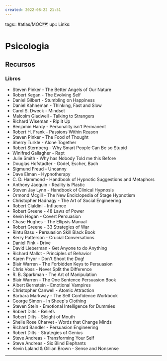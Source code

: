 ```yaml
---
created: 2022-08-22 21:51
---
```

tags:: #atlas/MOC🗺 
up:: 
Links: 
# Psicologia
## Recursos
### Libros
- Steven Pinker - The Better Angels of Our Nature
- Robert Kegan - The Evolving Self
- Daniel Gilbert - Stumbling on Happiness
- Daniel Kahneman - Thinking, Fast and Slow
- Carol S. Dweck - Mindset
- Malcolm Gladwell - Talking to Strangers
- Richard Wiseman - Rip it Up
- Benjamin Hardy - Personality isn't Permanent
- Robert H. Frank - Passions Within Reason
- Steven Pinker - The Food of Thought
- Sherry Turkle - Alone Together
- Robert Sternberg -  Why Smart People Can Be so Stupid
- Winifred Gallagher - Rapt
- Julie Smith - Why has Nobody Told me this Before
- Douglas Hofstadter - Gödel, Escher, Bach
- Sigmund Freud - Uncanny
- Dave Elman - Hypnotherapy
- C. D. Hammond - Handbook of Hypnotic Suggestions and Metaphors
- Anthony Jacquin - Reality is Plastic
- Steven Jay Lynn - Handbook of Clinical Hypnosis
- Ormond Mcgill - The New Enciclopedia of Stage Hypnotism
- Christopher Hadnagy - The Art of Social Engineering
- Robert Cialdini - Influence
- Robert Greene - 48 Laws of Power
- Kevin Hogan - Covert Persuasion
- Chase Hughes - The Ellipsis Manual
- Robert Greene - 33 Strategies of War
- Rintu Basu - Persuasion Skill Black Book
- Kerry Patterson - Crucial Conversations
- Daniel Pink - Drive
- David Lieberman - Get Anyone to do Anything
- Richard Mallot - Principles of Behavior
- Karen Pryor - Don't Shoot the Dog!
- Blair Warren - The Forbidden Keys to Persuasion
- Chris Voss - Never Split the Difference
- R. B. Sparkman - The Art of Manipulation
- Blair Warren - The One Sentence Persuasion Book
- Albert Bernstein - Emotional Vampires
- Christopher Canwell - Atomic Attraction
- Barbara Markway - The Self Confidence Workbook
- George Simon - In Sheep's Clothing
- Steven Stein - Emotional Intelligence for Dummies
- Robert Dilts - Beliefs
- Robert Dilts - Sleight of Mouth
- Shelle Rose Charvet - Words that Change Minds
- Richard Bandler - Persuasion Engineering
- Robert Dilts - Strategies of Genius
- Steve Andreas - Transforming Your Self
- Steve Andreas - Six Blind Elephants
- Kevin Laland & Gillian Brown - Sense and Nonsense
___
